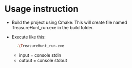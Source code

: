 # Usage instruction

- Build the project using Cmake:
This will create file named TreasureHunt_run.exe in the build folder.

- Execute like this:

  ```bash
    .\TreasureHunt_run.exe
  ```

  - input = console stdin
  - output = console stdout
